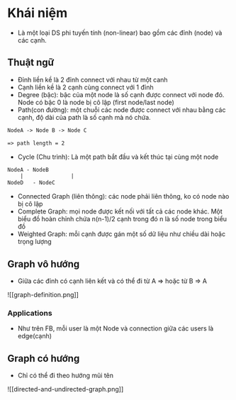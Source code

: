 
# Khái niệm

- Là một loại DS phi tuyến tính (non-linear) bao gồm các đỉnh (node) và các cạnh. 

## Thuật ngữ

- Đỉnh liền kề là 2 đỉnh connect với nhau từ một canh
- Cạnh liền kề là 2 cạnh cùng connect với 1 đỉnh
- Degree (bậc): bậc của một node là số cạnh được connect với node đó. Node có bậc 0 là node bị cô lập (first node/last node)
- Path(con đường): một chuỗi các node được connect với nhau bằng các cạnh, độ dài của path là số cạnh mà nó chứa.

```txt
NodeA -> Node B -> Node C

=> path length = 2
```

- Cycle (Chu trình): Là một path bắt đầu và kết thúc tại cùng một node

```txt
NodeA - NodeB 
	|				|
NodeD	- NodeC
```

- Connected Graph (liên thông): các node phải liên thông, ko có node nào bị cô lập
- Complete Graph: mọi node được kết nối với tất cả các node khác. Một biểu đồ hoàn chỉnh chứa n(n-1)/2 cạnh trong đó n là số node trong biểu đồ
- Weighted Graph: mỗi cạnh được gán một số dữ liệu như chiều dài hoặc trọng lượng

## Graph vô hướng

- Giữa các đỉnh có cạnh liên kết và có thể đi từ A => hoặc từ B => A

![[graph-definition.png]]

### Applications

- Như trên FB, mỗi user là một Node và connection giữa các users là edge(cạnh)

## Graph có hướng

- Chỉ có thể đi theo hướng mũi tên

![[directed-and-undirected-graph.png]]